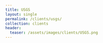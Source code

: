 ```yaml
---
title: USGS
layout: single
permalink: /clients/usgs/
collection: clients
header:
  teaser: /assets/images/clients/USGS.png
---
```


